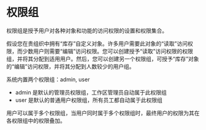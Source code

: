 权限组
===

权限组是授予用户对各种对象和功能的访问权限的设置和权限集合。

假设您在贵组织中拥有“库存”自定义对象。许多用户需要此对象的“读取”访问权限，而少数用户则需要“编辑”访问权限。您可以创建授予“读取”访问权限的权限组，并将其分配到适用用户。然后，您可以创建另一个权限组，可授予“库存”对象的“编辑”访问权限，并将其分配到人数较少的用户组。

系统内置两个权限组：admin, user
- admin 是默认的管理员权限组，工作区管理员自动属于此权限组
- user 是默认的普通用户权限组，所有员工都自动属于此权限组

用户可以属于多个权限组，当用户同时属于多个权限组时，最终用户的权限为其在各权限组中的权限叠加。
